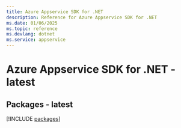 ```yaml
---
title: Azure Appservice SDK for .NET
description: Reference for Azure Appservice SDK for .NET
ms.date: 01/06/2025
ms.topic: reference
ms.devlang: dotnet
ms.service: appservice
---
```

# Azure Appservice SDK for .NET - latest
## Packages - latest
[!INCLUDE [packages](appservice-index.md)]